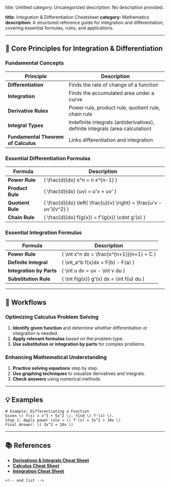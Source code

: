 title: Untitled
category: Uncategorized
description: No description provided.

**title:** Integration & Differentiation Cheatsheet
**category:** Mathematics
**description:** A structured reference guide for integration and differentiation, covering essential formulas, rules, and applications.

---

## 🔢 **Core Principles for Integration & Differentiation**

### **Fundamental Concepts**

| Principle                                 | Description                                                                   |
| ----------------------------------------- | ----------------------------------------------------------------------------- |
| **Differentiation**                 | Finds the rate of change of a function                                        |
| **Integration**                     | Finds the accumulated area under a curve                                      |
| **Derivative Rules**                | Power rule, product rule, quotient rule, chain rule                           |
| **Integral Types**                  | Indefinite integrals (antiderivatives), definite integrals (area calculation) |
| **Fundamental Theorem of Calculus** | Links differentiation and integration                                         |

### **Essential Differentiation Formulas**

| Formula                 | Description                                                           |
| ----------------------- | --------------------------------------------------------------------- |
| **Power Rule**    | \( \frac{d}{dx} x^n = n x^{n-1} \)                                    |
| **Product Rule**  | \( \frac{d}{dx} (uv) = u'v + uv' \)                                   |
| **Quotient Rule** | \( \frac{d}{dx} \left( \frac{u}{v} \right) = \frac{u'v - uv'}{v^2} \) |
| **Chain Rule**    | \( \frac{d}{dx} f(g(x)) = f'(g(x)) \cdot g'(x) \)                     |

### **Essential Integration Formulas**

| Formula                        | Description                                 |
| ------------------------------ | ------------------------------------------- |
| **Power Rule**           | \( \int x^n dx = \frac{x^{n+1}}{n+1} + C \) |
| **Definite Integral**    | \( \int_a^b f(x)dx = F(b) - F(a) \)         |
| **Integration by Parts** | \( \int u dv = uv - \int v du \)            |
| **Substitution Rule**    | \( \int f(g(x)) g'(x) dx = \int f(u) du \)  |

---

## 🔄 **Workflows**

### **Optimizing Calculus Problem Solving**

1. **Identify given function** and determine whether differentiation or integration is needed.
2. **Apply relevant formulas** based on the problem type.
3. **Use substitution or integration by parts** for complex problems.

### **Enhancing Mathematical Understanding**

1. **Practice solving equations** step by step.
2. **Use graphing techniques** to visualize derivatives and integrals.
3. **Check answers** using numerical methods.

---

## 💡 **Examples**

```plaintext
# Example: Differentiating a Function
Given \( f(x) = x^3 + 5x^2 \), find \( f'(x) \).  
Step 1: Apply power rule → \( f'(x) = 3x^2 + 10x \)  
Final Answer: \( 3x^2 + 10x \)  
```

---

## 📚 **References**

- **[Derivatives &amp; Integrals Cheat Sheet](https://www.templateroller.com/template/2635885/derivatives-and-integrals-cheat-sheet.html)**
- **[Calculus Cheat Sheet](https://www.studocu.com/my/document/universiti-teknologi-mara/calculus-i/calculus-cheat-sheet-differentiation-formulas/13776174?origin=quiz-page)**
- **[Integration Cheat Sheet](https://au.pinterest.com/pin/integration-cheat-sheet-standard-indefinite-integrals--740208888774711810/)**

```
<!-- end list -->
```